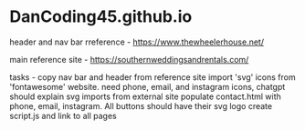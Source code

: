 # DanCoding45.github.io

header and nav bar rreference -
    https://www.thewheelerhouse.net/


main reference site - 
    https://southernweddingsandrentals.com/


tasks -
    copy nav bar and header from reference site
    import 'svg' icons from 'fontawesome' website. need phone, email, and instagram icons, chatgpt should explain svg imports       from external site
    populate contact.html with phone, email, instagram. All buttons should have their svg logo
    create script.js and link to all pages
